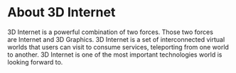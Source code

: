 # About 3D Internet
3D Internet is a powerful combination of two forces. Those two forces are Internet and 3D Graphics.
3D Internet is a set of interconnected virtual worlds that users can visit to consume services, teleporting from one world to another.
3D Internet is one of the most important technologies world is looking forward to.